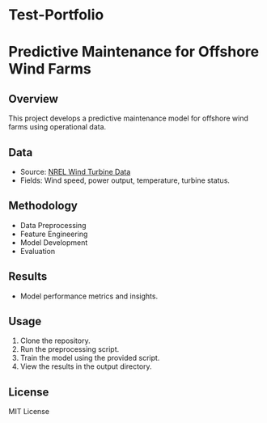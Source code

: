 # Test-Portfolio


# Predictive Maintenance for Offshore Wind Farms

## Overview
This project develops a predictive maintenance model for offshore wind farms using operational data.

## Data
- Source: [NREL Wind Turbine Data](https://www.nrel.gov/grid/wind-toolkit.html)
- Fields: Wind speed, power output, temperature, turbine status.

## Methodology
- Data Preprocessing
- Feature Engineering
- Model Development
- Evaluation

## Results
- Model performance metrics and insights.

## Usage
1. Clone the repository.
2. Run the preprocessing script.
3. Train the model using the provided script.
4. View the results in the output directory.

## License
MIT License
